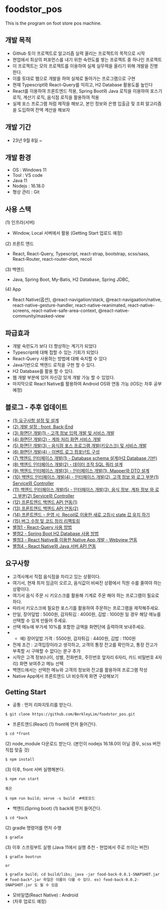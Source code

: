 # foodstor_pos
This is the program on foot store pos machine.

## 개발 목적
- Github 토이 프로젝트로 알고리즘 실력 올리는 프로젝트의 목적으로 시작
- 현업에서 최상의 퍼포먼스를 내기 위한 숙련도를 쌓는 프로젝트 중 하나인 프로젝트
- 이 프로젝트는 모의 프로젝트를 이용하여 실제 실무력을 올리기 위해 개발을 진행 한다.
- 이를 토대로 웹으로 개발을 하여 실제로 돌아가는 프로그램으로 구현
- 현재 Typescript와 React-Query를 익히고, H2 Database 활용도를 높인다
- React를 이용하여 프론트엔드 적용, Spring Boot와 Java 로직을 이용하여 포스기 로직, 계산기 로직, 음식점 로직을 활용하여 적용
- 실제 포스 프로그램 처럼 제작을 해보고, 본인 정보와 은행 입출금 및 조회 알고리즘을 도입하여 잔액 계산을 해보자

## 개발 기간
- 23년 9월 8일 ~

## 개발 환경
- OS : Windows 11
- Tool : VS code
- Java 11
- Nodejs : 16.18.0
- 형상 관리 : Git

## 사용 스택
(1) 인프라(서버)
- Window, Local 서버에서 활용 (Getting Start 업로드 예정)

(2) 프론트 엔드
- React, React-Query, Typescript, react-strap, bootstrap, scss/sass, React-Router, react-router-dom, recoil

(3) 백엔드
- Java, Spring Boot, My-Batis, H2 Database, Spring JDBC, 

(4) App
- React Native(옵션), @react-navigation/stack, @react-navigaation/native, react-native-gesture-handler, react-native-reanimated, react-native-screens, react-native-safe-area-context, @react-native-community/masked-view

## 파급효과
- 개발 숙련도가 보다 더 향상하는 계기가 되었다
- Typescript에 대해 접할 수 있는 기회가 되었다
- React-Query 사용하는 방법에 대해 숙지할 수 있다
- Java기반으로 백엔드 로직을 구현 할 수 있다.
- H2 Database를 활용 할 수 있다.
- 웹 개발 부분에 있어 자신감 있게 개발 가능 할 수 있었다.
- 마지막으로 React Native를 활용하여 Android OS와 연동 가능 (IOS는 차후 공부 예정)



## 블로그 - 추후 업데이트
- [(1) 요구사항 설정 및 설계](https://berkley.tistory.com/45)
- [(2) 개발 설정 : front, Back-End](https://berkley.tistory.com/46)
- [(3) 화면단 개발(1) - 고객 정보 입력 개발 및 서비스 개발](https://berkley.tistory.com/47)
- [(4) 화면단 개발(2) - 계좌 처리 화면 서비스 개발](https://berkley.tistory.com/48)
- [(5) 화면단 개발(3) - 음식점 포스 프로그램 개발(키오스크) 및 서비스 개발](https://berkley.tistory.com/49)
- [(6) 화면단 개발(4) - 이벤트 로그 컴포넌트 구성](https://berkley.tistory.com/50)
- [(7) 백엔드 인터페이스 개발(1) - Database schema 설계(H2 Database 기반)](https://berkley.tistory.com/51)
- [(8) 백엔드 인터페이스 개발(2) - 데이터 조작 SQL 쿼리 설계](https://berkley.tistory.com/52)
- [(9) 백엔드 인터페이스 개발(3) - 인터페이스 개발(1), Mapper와 DTO 설계](https://berkley.tistory.com/53)
- [(10) 백엔드 인터페이스 개발(4) - 인터페이스 개발(2), 고객 정보 와 로그 부분(1) Service와 Controller](https://berkley.tistory.com/54)
- [(11) 백엔드 인터페이스 개발(5) - 인터페이스 개발(3), 음식 정보, 계좌 정보 와 로그 부분(2) Service와 Controller]()
- [(12) 프론트엔드 백엔드 API 연동(1)]()
- [(13) 프론트엔드 백엔드 API 연동(2)]()
- [(14) 프론트엔드 - 운영 시, Recoil로 이용한 새로 고침시 state 값 유지 하기]()
- [(15) 버그 수정 및 코드 정리 리팩토링]()
- [별첨1 - React-Query 사용 방법]()
- [별첨2 - Spring Boot H2 Database 사용 방법]()
- [별첨3 - React Native를 이용한 Native App 개발 - Webview 연동]()
- [별첨4 - React Native와 Java 서버 API 연동]()

## 요구사항
- 고객사께서 직접 음식점을 차리고 있는 상황이다.
- 여기서, 현재 최저 임금이 오르고, 음식값이 비싸진 상황에서 직원 수를 줄여야 하는 상황이다.
- 여기서 음식 주문 시 키오스크를 활용해 기계로 주문 해야 하는 프로그램이 필요로 하다.
- 따라서 키오스크에 필요한 포스기를 활용하여 주문하는 프로그램을 제작해주세요.
- 만일, 장어덮밥 : 5000원, 감자튀김 : 4000원, 김밥 : 1000원 일 경우 해당 메뉴를 선택할 수 있게 만들어 주세요.
- 선택 메뉴에 부가세 10%를 포함한 금액을 화면단에 출력하여 보내주세요.
- - 예) 장어덮밥 가격 : 5500원, 감자튀김 : 4400원, 김밥 : 1100원
- 전제 조건 : 고객입장이라고 생각하고, 고객의 통장 잔고를 확인하고, 통장 잔고가 부족할 시 구매할 수 없다는 문구 추가
- 시작은 고객 정보(나이, 성별, 전화번호, 주민번호 앞자리 6자리, 카드 비밀번호 4자리) 화면 보여주고 메뉴 선택
- 백엔드에서는 선택한 메뉴와 고객의 정보와 잔고를 활용하여 프로그램 작성
- Native App에서 프론트엔드 UI 비슷하게 화면 구성해보기


## Getting Start
- 공통 : 먼저 리파지토리를 받는다.
```
$ git clone https://github.com/BerkleyLim/foodstor_pos.git
```

- 프론트엔드(React)
(1) front에 먼저 들어간다.
```
$ cd *front
```

(2) node_module 다운로드 받는다. (본인이 nodejs 16.18.0이 아닐 경우, scss 버전 직접 맞출 것)
```
$ npm install
```

(3) 이후, front 서버 실행해본다.
```
$ npm run start

혹은

$ npm run build; serve -s build  #배포모드
```

- 백엔드(Spring boot)
(1) back에 먼저 들어간다.
```
$ cd *back
```

(2) gradle 명령어를 먼저 수행
```
$ gradle
```

(3) 이후 스프링부트 실행 (Java 11에서 실행 추천 - 현업에서 주로 쓰이는 버전)
```
$ gradle bootrun

or

$ gradle build; cd build/libs; java -jar food-back-0.0.1-SNAPSHOT.jar 
# food-back*.jar 파일은 이름이 다를 수 있다. ex) food-back-0.0.2-SNAPSHOT.jar 도 될 수 있음
```
- 모바일앱(React Native) : Android
- (차후 업로드 예정)
